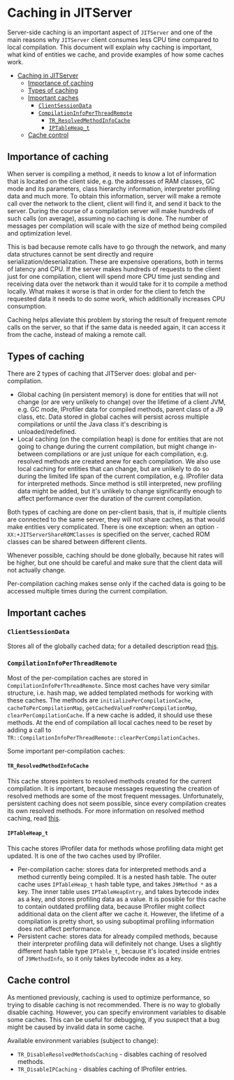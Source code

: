 <!--
Copyright (c) 2019, 2021 IBM Corp. and others

This program and the accompanying materials are made available under
the terms of the Eclipse Public License 2.0 which accompanies this
distribution and is available at https://www.eclipse.org/legal/epl-2.0/
or the Apache License, Version 2.0 which accompanies this distribution and
is available at https://www.apache.org/licenses/LICENSE-2.0.

This Source Code may also be made available under the following
Secondary Licenses when the conditions for such availability set
forth in the Eclipse Public License, v. 2.0 are satisfied: GNU
General Public License, version 2 with the GNU Classpath
Exception [1] and GNU General Public License, version 2 with the
OpenJDK Assembly Exception [2].

[1] https://www.gnu.org/software/classpath/license.html
[2] http://openjdk.java.net/legal/assembly-exception.html

SPDX-License-Identifier: EPL-2.0 OR Apache-2.0 OR GPL-2.0 WITH Classpath-exception-2.0 OR LicenseRef-GPL-2.0 WITH Assembly-exception
-->

# Caching in JITServer

Server-side caching is an important aspect of `JITServer` and one of the main reasons why `JITServer` client consumes less CPU time compared to local compilation. This document will explain why caching is important, what kind of entities we cache, and provide examples of how some caches work.

- [Caching in JITServer](#caching-in-jitserver)
  - [Importance of caching](#importance-of-caching)
  - [Types of caching](#types-of-caching)
  - [Important caches](#important-caches)
    - [`ClientSessionData`](#clientsessiondata)
    - [`CompilationInfoPerThreadRemote`](#compilationinfoperthreadremote)
      - [`TR_ResolvedMethodInfoCache`](#tr_resolvedmethodinfocache)
      - [`IPTableHeap_t`](#iptableheap_t)
  - [Cache control](#cache-control)

## Importance of caching

When server is compiling a method, it needs to know a lot of information that is located on the client side, e.g. the addresses of RAM classes, GC mode and its parameters, class hierarchy information, interpreter profiling data and much more.
To obtain this information, server will make a remote call over the network to the client, client will find it, and send it back to the server. During the course of a compilation server will make hundreds of such calls (on average), assuming no caching is done.
The number of messages per compilation will scale with the size of method being compiled and optimization level.

This is bad because remote calls have to go through the network, and many data structures cannot be sent directly and require serialization/deserialization.
These are expensive operations, both in terms of latency and CPU. If the server makes hundreds of requests to the client just for one compilation, client will spend more CPU time just sending and receiving data over the network than it would take for it to compile a method locally.
What makes it worse is that in order for the client to fetch the requested data it needs to do some work, which additionally increases CPU consumption.

Caching helps alleviate this problem by storing the result of frequent remote calls on the server, so that if the same data is needed again, it can access it from the cache, instead of making a remote call.

## Types of caching

There are 2 types of caching that JITServer does: global and per-compilation.

- Global caching (in persistent memory) is done for entities that will not change (or are very unlikely to change) over the lifetime of a client JVM, e.g. GC mode, IProfiler data for compiled methods, parent class of a J9 class, etc. Data stored in global caches will persist across multiple compilations or until the Java class it's describing is unloaded/redefined.
- Local caching (on the compilation heap) is done for entities that are not going to change during the current compilation, but might change in-between compilations or are just unique for each compilation, e.g. resolved methods are created anew for each compilation. We also use local caching for entities that can change, but are unlikely to do so during the limited life span of the current compilation, e.g. IProfiler data for interpreted methods. Since method is still interpreted, new profiling data might be added, but it's unlikely to change significantly enough to affect performance over the duration of the current compilation.

Both types of caching are done on per-client basis, that is, if multiple clients are connected to the same server, they will not share caches, as that would make entities very complicated. There is one exception: when an option `-XX:+JITServerShareROMClasses` is specified on the server, cached ROM classes can be shared between different clients.

Whenever possible, caching should be done globally, because hit rates will be higher, but one should be careful and make sure that the client data will not actually change.

Per-compilation caching makes sense only if the cached data is going to be accessed multiple times during the current compilation.

## Important caches

### `ClientSessionData`

Stores all of the globally cached data; for a detailed description read [this](ClientSession.md).

### `CompilationInfoPerThreadRemote`

Most of the per-compilation caches are stored in `CompilationInfoPerThreadRemote`. Since most caches have very similar structure, i.e. hash map, we added templated methods for working with these caches. The methods are `initializePerCompilationCache`, `cacheToPerCompilationMap`, `getCachedValueFromPerCompilationMap`, `clearPerCompilationCache`. If a new cache is added, it should use these methods. At the end of compilation all local caches need to be reset by adding a call to `TR::CompilationInfoPerThreadRemote::clearPerCompilationCaches`.

Some important per-compilation caches:

#### `TR_ResolvedMethodInfoCache`

This cache stores pointers to resolved methods created for the current compilation. It is important, because messages requesting the creation of resolved methods are some of the most frequent messages. Unfortunately, persistent caching does not seem possible, since every compilation creates its own resolved methods. For more information on resolved method caching, read [this](ResolvedMethod.md).

#### `IPTableHeap_t`

This cache stores IProfiler data for methods whose profiling data might get updated. It is one of the two caches used by IProfiler.

- Per-compilation cache: stores data for interpreted methods and a method currently being compiled. It is a nested hash table. The outer cache uses `IPTableHeap_t` hash table type, and takes `J9Method *` as a key. The inner table uses `IPTableHeapEntry`, and takes bytecode index as a key, and stores profiling data as a value.
  It is possible for this cache to contain outdated profiling data, because IProfiler might collect additional data on the client after we cache it. However, the lifetime of a compilation is pretty short, so using suboptimal profiling information does not affect performance.
- Persistent cache: stores data for already compiled methods, because their interpreter profiling data will definitely not change.
  Uses a slightly different hash table type `IPTable_t`, because it's located inside entries of `J9MethodInfo`, so it only takes bytecode index as a key.

## Cache control

As mentioned previously, caching is used to optimize performance, so trying to
disable caching is not recommended.
There is no way to globally disable caching. However, you can specify environment variables to disable some caches.
This can be useful for debugging, if you suspect that a bug might be caused by invalid
data in some cache.

Available environment variables (subject to change):

- `TR_DisableResolvedMethodsCaching` - disables caching of resolved methods.
- `TR_DisableIPCaching` - disables caching of IProfiler entries.
